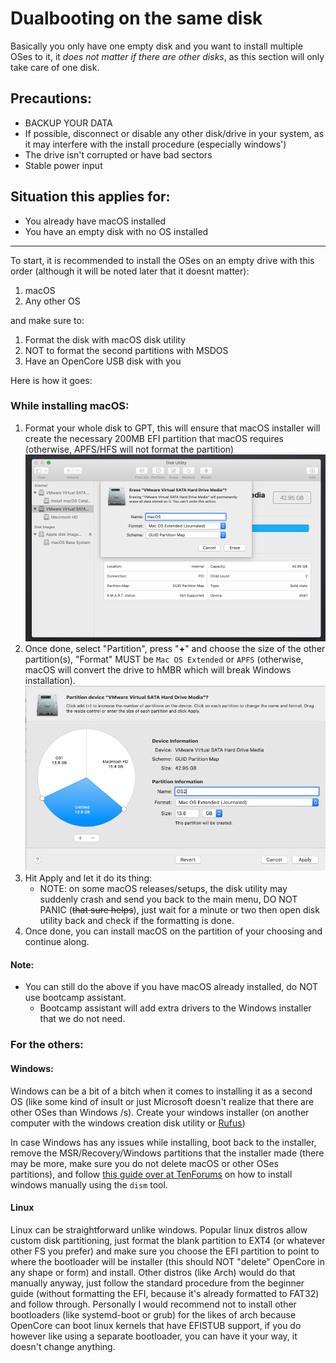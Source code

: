 # Dualbooting on the same disk

Basically you only have one empty disk and you want to install multiple OSes to it, it *does not matter if there are other disks*, as this section will only take care of one disk.

## Precautions:

- BACKUP YOUR DATA
- If possible, disconnect or disable any other disk/drive in your system, as it may interfere with the install procedure (especially windows')
- The drive isn't corrupted or have bad sectors 
- Stable power input

## Situation this applies for:

- You already have macOS installed
- You have an empty disk with no OS installed

---

To start, it is recommended to install the OSes on an empty drive with this order (although it will be noted later that it doesnt matter):

1. macOS
2. Any other OS

and make sure to:

1. Format the disk with macOS disk utility
2. NOT to format the second partitions with MSDOS
3. Have an OpenCore USB disk with you

Here is how it goes:

### While installing macOS:

1. Format your whole disk to GPT, this will ensure that macOS installer will create the necessary 200MB EFI partition that macOS requires (otherwise, APFS/HFS will not format the partition)
   ![Disk Utility in macOS Installer, select View > All Drives](../images/disku1.png)
2. Once done, select "Partition", press "**+**" and choose the size of the other partition(s), "Format" MUST be `Mac OS Extended` or `APFS` (otherwise, macOS will convert the drive to hMBR which will break Windows installation).
   ![You can add as many partitions as you like, **Remember their sizes**](../images/disku2.png)
3. Hit Apply and let it do its thing:
   * NOTE: on some macOS releases/setups, the disk utility may suddenly crash and send you back to the main menu, DO NOT PANIC (~~that sure helps~~), just wait for a minute or two then open disk utility back and check if the formatting is done.
4. Once done, you can install macOS on the partition of your choosing and continue along.

#### Note:

* You can still do the above if you have macOS already installed, do NOT use bootcamp assistant.
  * Bootcamp assistant will add extra drivers to the Windows installer that we do not need.

### For the others:

#### Windows:

Windows can be a bit of a bitch when it comes to installing it as a second OS (like some kind of insult or just Microsoft doesn't realize that there are other OSes than Windows /s). Create your windows installer (on another computer with the windows creation disk utility or [Rufus](https://rufus.ie))

In case Windows has any issues while installing, boot back to the installer, remove the MSR/Recovery/Windows partitions that the installer made (there may be more, make sure you do not delete macOS or other OSes partitions), and follow [this guide over at TenForums](https://www.tenforums.com/tutorials/84331-apply-windows-image-using-dism-instead-clean-install.html) on how to install windows manually using the `dism` tool. 

#### Linux

Linux can be straightforward unlike windows. Popular linux distros allow custom disk partitioning, just format the blank partition to EXT4 (or whatever other FS you prefer) and make sure you choose the EFI partition to point to where the bootloader will be installer (this should NOT "delete" OpenCore in any shape or form) and install. Other distros (like Arch) would do that manually anyway, just follow the standard procedure from the beginner guide (without formatting the EFI, because it's already formatted to FAT32) and follow through. Personally I would recommend not to install other bootloaders (like systemd-boot or grub) for the likes of arch because OpenCore can boot linux kernels that have EFISTUB support, if you do however like using a separate bootloader, you can have it your way, it doesn't change anything.